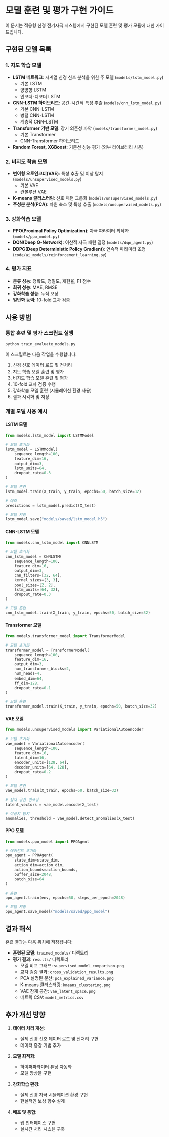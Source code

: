 # 모델 훈련 및 평가 구현 가이드

이 문서는 적응형 신경 전기자극 시스템에서 구현된 모델 훈련 및 평가 모듈에 대한 가이드입니다.

## 구현된 모델 목록

### 1. 지도 학습 모델
- **LSTM 네트워크**: 시계열 신경 신호 분석을 위한 주 모델 (`models/lstm_model.py`)
  - 기본 LSTM
  - 양방향 LSTM
  - 인코더-디코더 LSTM
- **CNN-LSTM 하이브리드**: 공간-시간적 특성 추출 (`models/cnn_lstm_model.py`)
  - 기본 CNN-LSTM
  - 병렬 CNN-LSTM
  - 계층적 CNN-LSTM
- **Transformer 기반 모델**: 장기 의존성 파악 (`models/transformer_model.py`)
  - 기본 Transformer
  - CNN-Transformer 하이브리드
- **Random Forest, XGBoost**: 기준선 성능 평가 (외부 라이브러리 사용)

### 2. 비지도 학습 모델
- **변이형 오토인코더(VAE)**: 특성 추출 및 이상 탐지 (`models/unsupervised_models.py`)
  - 기본 VAE
  - 컨볼루션 VAE
- **K-means 클러스터링**: 신호 패턴 그룹화 (`models/unsupervised_models.py`)
- **주성분 분석(PCA)**: 차원 축소 및 특성 추출 (`models/unsupervised_models.py`)

### 3. 강화학습 모델
- **PPO(Proximal Policy Optimization)**: 자극 파라미터 최적화 (`models/ppo_model.py`)
- **DQN(Deep Q-Network)**: 이산적 자극 패턴 결정 (`models/dqn_agent.py`)
- **DDPG(Deep Deterministic Policy Gradient)**: 연속적 파라미터 조정 (`code/ai_models/reinforcement_learning.py`)

### 4. 평가 지표
- **분류 성능**: 정확도, 정밀도, 재현율, F1 점수
- **회귀 성능**: MAE, RMSE
- **강화학습 성능**: 누적 보상
- **일반화 능력**: 10-fold 교차 검증

## 사용 방법

### 통합 훈련 및 평가 스크립트 실행
```bash
python train_evaluate_models.py
```

이 스크립트는 다음 작업을 수행합니다:
1. 신경 신호 데이터 로드 및 전처리
2. 지도 학습 모델 훈련 및 평가
3. 비지도 학습 모델 훈련 및 평가
4. 10-fold 교차 검증 수행
5. 강화학습 모델 훈련 (시뮬레이션 환경 사용)
6. 결과 시각화 및 저장

### 개별 모델 사용 예시

#### LSTM 모델
```python
from models.lstm_model import LSTMModel

# 모델 초기화
lstm_model = LSTMModel(
    sequence_length=100,
    feature_dim=16,
    output_dim=3,
    lstm_units=64,
    dropout_rate=0.3
)

# 모델 훈련
lstm_model.train(X_train, y_train, epochs=50, batch_size=32)

# 예측
predictions = lstm_model.predict(X_test)

# 모델 저장
lstm_model.save("models/saved/lstm_model.h5")
```

#### CNN-LSTM 모델
```python
from models.cnn_lstm_model import CNNLSTM

# 모델 초기화
cnn_lstm_model = CNNLSTM(
    sequence_length=100,
    feature_dim=16,
    output_dim=3,
    cnn_filters=[32, 64],
    kernel_sizes=[3, 3],
    pool_sizes=[2, 2],
    lstm_units=[64, 32],
    dropout_rate=0.3
)

# 모델 훈련
cnn_lstm_model.train(X_train, y_train, epochs=50, batch_size=32)
```

#### Transformer 모델
```python
from models.transformer_model import TransformerModel

# 모델 초기화
transformer_model = TransformerModel(
    sequence_length=100,
    feature_dim=16,
    output_dim=3,
    num_transformer_blocks=2,
    num_heads=4,
    embed_dim=64,
    ff_dim=128,
    dropout_rate=0.1
)

# 모델 훈련
transformer_model.train(X_train, y_train, epochs=50, batch_size=32)
```

#### VAE 모델
```python
from models.unsupervised_models import VariationalAutoencoder

# 모델 초기화
vae_model = VariationalAutoencoder(
    sequence_length=100,
    feature_dim=16,
    latent_dim=16,
    encoder_units=[128, 64],
    decoder_units=[64, 128],
    dropout_rate=0.2
)

# 모델 훈련
vae_model.train(X_train, epochs=50, batch_size=32)

# 잠재 공간 인코딩
latent_vectors = vae_model.encode(X_test)

# 이상치 탐지
anomalies, threshold = vae_model.detect_anomalies(X_test)
```

#### PPO 모델
```python
from models.ppo_model import PPOAgent

# 에이전트 초기화
ppo_agent = PPOAgent(
    state_dim=state_dim,
    action_dim=action_dim,
    action_bounds=action_bounds,
    buffer_size=2048,
    batch_size=64
)

# 훈련
ppo_agent.train(env, epochs=50, steps_per_epoch=2048)

# 모델 저장
ppo_agent.save_model("models/saved/ppo_model")
```

## 결과 해석

훈련 결과는 다음 위치에 저장됩니다:
- **훈련된 모델**: `trained_models/` 디렉토리
- **평가 결과**: `results/` 디렉토리
  - 모델 비교 그래프: `supervised_model_comparison.png`
  - 교차 검증 결과: `cross_validation_results.png`
  - PCA 설명된 분산: `pca_explained_variance.png`
  - K-means 클러스터링: `kmeans_clustering.png`
  - VAE 잠재 공간: `vae_latent_space.png`
  - 메트릭 CSV: `model_metrics.csv`

## 추가 개선 방향

1. **데이터 처리 개선**:
   - 실제 신경 신호 데이터 로드 및 전처리 구현
   - 데이터 증강 기법 추가

2. **모델 최적화**:
   - 하이퍼파라미터 튜닝 자동화
   - 모델 앙상블 구현

3. **강화학습 환경**:
   - 실제 신경 자극 시뮬레이션 환경 구현
   - 현실적인 보상 함수 설계

4. **배포 및 통합**:
   - 웹 인터페이스 구현
   - 실시간 처리 시스템 구축
